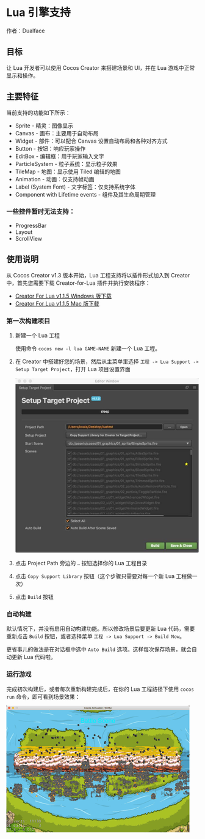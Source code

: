 # Lua 引擎支持

作者：Dualface

## 目标

让 Lua 开发者可以使用 Cocos Creator 来搭建场景和 UI，并在 Lua 游戏中正常显示和操作。

## 主要特征

当前支持的功能如下所示：

- Sprite - 精灵：图像显示
- Canvas - 画布：主要用于自动布局
- Widget - 部件：可以配合 Canvas 设置自动布局和各种对齐方式
- Button - 按钮：响应玩家操作
- EditBox - 编辑框：用于玩家输入文字
- ParticleSystem - 粒子系统：显示粒子效果
- TileMap - 地图：显示使用 Tiled 编辑的地图
- Animation - 动画：仅支持帧动画
- Label (System Font) - 文字标签：仅支持系统字体
- Component with Lifetime events - 组件及其生命周期管理

### 一些控件暂时无法支持：

- ProgressBar
- Layout
- ScrollView


## 使用说明

从 Cocos Creator v1.3 版本开始，Lua 工程支持将以插件形式加入到 Creator 中，首先您需要下载 Creator-for-Lua 插件并执行安装程序：

- [Creator For Lua v1.1.5 Windows 版下载](http://cocos2d-x.org/filedown/Creator-Lua-Support-1.1.5-win)
- [Creator For Lua v1.1.5 Mac 版下载](http://cocos2d-x.org/filedown/Creator-Lua-Support-1.1.5-mac)

### 第一次构建项目

1. 新建一个 Lua 工程

    使用命令 `cocos new -l lua GAME-NAME` 新建一个 Lua 工程。

2. 在 Creator 中搭建好您的场景，然后从主菜单里选择 `工程 -> Lua Support -> Setup Target Project`，打开 Lua 项目设置界面

    ![lua project](build-to-lua/lua-project.jpg)

3. 点击 Project Path 旁边的 `…` 按钮选择你的 Lua 工程目录
4. 点击 `Copy Support Library` 按钮（这个步骤只需要对每一个新 Lua 工程做一次）
5. 点击 `Build` 按钮


### 自动构建

默认情况下，并没有启用自动构建功能。所以修改场景后要更新 Lua 代码，需要重新点击 `Build` 按钮，或者选择菜单 `工程 -> Lua Support -> Build Now`。

更省事儿的做法是在对话框中选中 `Auto Build` 选项。这样每次保存场景，就会自动更新 Lua 代码啦。

### 运行游戏

完成初次构建后，或者每次重新构建完成后，在你的 Lua 工程路径下使用 `cocos run` 命令，即可看到场景效果：

![play scene](build-to-lua/play-scene.gif)
